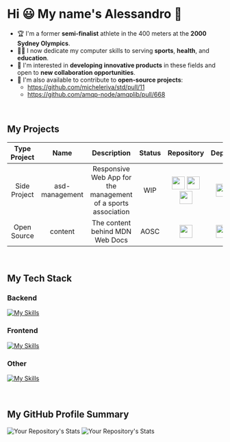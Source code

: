 # Hi 😃 My name's Alessandro 👋

- 🏆 I'm a former **semi-finalist** athlete in the 400 meters at the **2000 Sydney Olympics**.
- 👨‍💻 I now dedicate my computer skills to serving **sports**, **health**, and **education**. 
- 🚀 I'm interested in **developing innovative products** in these fields and open to **new collaboration opportunities**. 
- 🤝 I'm also available to contribute to **open-source projects**:
  - https://github.com/micheleriva/std/pull/11
  - https://github.com/amqp-node/amqplib/pull/668

<br/>

## My Projects
| Type Project | Name | Description | Status | Repository | Deploy |
| :---: | :---: | :---: | :---: | :---: | :---: |
| Side Project | asd-management | Responsive Web App for the management of a sports association | WIP | [<img src="https://github.githubassets.com/images/modules/logos_page/GitHub-Mark.png" width="30">](https://github.com/aleattene/asd-management-webapp-responsive-frontend-react) [<img src="https://github.githubassets.com/images/modules/logos_page/GitHub-Mark.png" width="30">](https://github.com/aleattene/asd-management-webapp-responsive-backend-django) [<img src="https://github.githubassets.com/images/modules/logos_page/GitHub-Mark.png" width="30">](https://github.com/aleattene/asd-management-webapp-responsive-backend-fastify)| [<img src="https://skillicons.dev/icons?i=netlify" width="30">](https://asd-management.netlify.app/)|
| Open Source | content | The content behind MDN Web Docs | AOSC | [<img src="https://github.githubassets.com/images/modules/logos_page/GitHub-Mark.png" width="30">](https://github.com/aleattene/content) | [<img src="https://github.com/aleattene/aleattene/assets/74595044/04794640-12f5-4dc5-ba00-b5c4d82bdb9b" width="30">](https://developer.mozilla.org/en-US/)

<br/>

## My Tech Stack
### Backend 
[![My Skills](https://skillicons.dev/icons?i=js,nodejs,express,jest,py,django,flask,mysql,sqlite)](https://skillicons.dev)
### Frontend
[![My Skills](https://skillicons.dev/icons?i=html,css,js,bootstrap,react,ts,netlify)](https://skillicons.dev)
### Other
[![My Skills](https://skillicons.dev/icons?i=git,githubactions,docker,postman,md,go,heroku,c,cpp,java)](https://skillicons.dev)
<br/><br/><br/>

## My GitHub Profile Summary
![Your Repository's Stats](https://github-readme-stats.vercel.app/api?username=aleattene&show_icons=true)
![Your Repository's Stats](https://github-readme-stats.vercel.app/api/top-langs/?username=aleattene&show_icons=true&layout=compact&langs_count=8)


<!--
**aleattene/aleattene** is a ✨ _special_ ✨ repository because its `README.md` (this file) appears on your GitHub profile.

Here are some ideas to get you started:

- 🔭 I’m currently working on ...
- 🌱 I’m currently learning ...
- 👯 I’m looking to collaborate on ...
- 🤔 I’m looking for help with ...
- 💬 Ask me about ...
- 📫 How to reach me: ...
- 😄 Pronouns: ...
- ⚡ Fun fact: ...
-->

